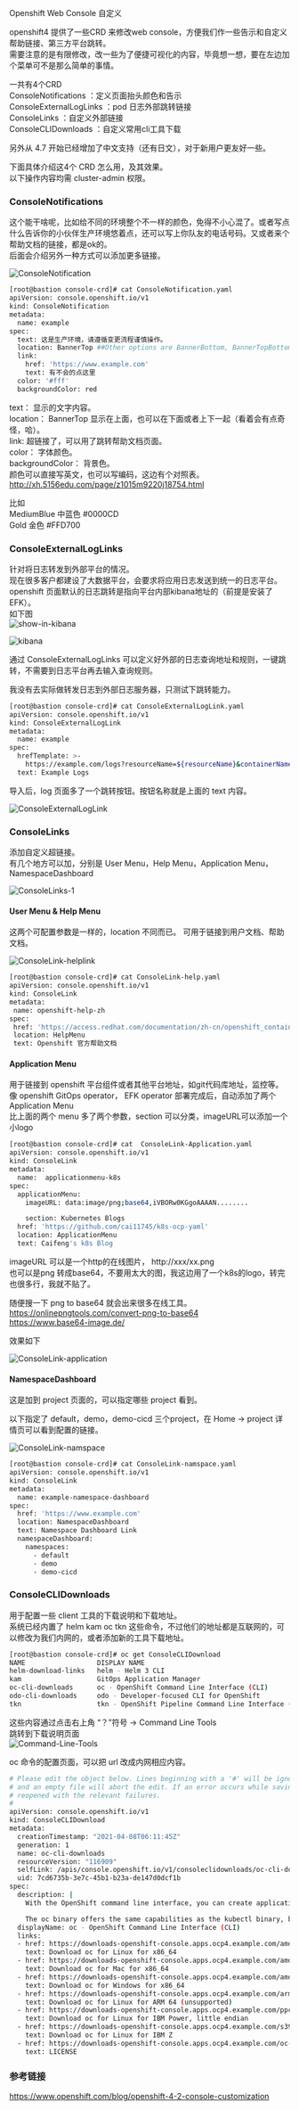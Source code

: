 Openshift Web Console 自定义

openshift4 提供了一些CRD 来修改web console，方便我们作一些告示和自定义帮助链接、第三方平台跳转。  
需要注意的是有限修改，改一些为了便捷可视化的内容，毕竟想一想，要在左边加个菜单可不是那么简单的事情。

一共有4个CRD  
ConsoleNotifications       ：定义页面抬头颜色和告示  
ConsoleExternalLogLinks    ：pod 日志外部跳转链接  
ConsoleLinks               ：自定义外部链接  
ConsoleCLIDownloads        ：自定义常用cli工具下载  

另外从 4.7 开始已经增加了中文支持（还有日文），对于新用户更友好一些。

下面具体介绍这4个 CRD 怎么用，及其效果。  
以下操作内容均需 cluster-admin 权限。  

### ConsoleNotifications

这个能干啥呢，比如给不同的环境整个不一样的颜色，免得不小心混了。或者写点什么告诉你的小伙伴生产环境悠着点，还可以写上你队友的电话号码。又或者来个帮助文档的链接，都是ok的。  
后面会介绍另外一种方式可以添加更多链接。

![ConsoleNotification](../images/cluster-install-and-managerment/ConsoleNotification.png)

```bash
[root@bastion console-crd]# cat ConsoleNotification.yaml 
apiVersion: console.openshift.io/v1
kind: ConsoleNotification
metadata:
  name: example
spec:
  text: 这是生产环境，请遵循变更流程谨慎操作。
  location: BannerTop ##Other options are BannerBottom, BannerTopBottom
  link:
    href: 'https://www.example.com'
    text: 有不会的点这里
  color: '#fff'
  backgroundColor: red

```

text： 显示的文字内容。  
location： BannerTop 显示在上面，也可以在下面或者上下一起（看着会有点奇怪，哈）。  
link: 超链接了，可以用了跳转帮助文档页面。  
color： 字体颜色。  
backgroundColor： 背景色。  
颜色可以直接写英文，也可以写编码，这边有个对照表。  
http://xh.5156edu.com/page/z1015m9220j18754.html

比如   
MediumBlue	中蓝色	#0000CD  
Gold	金色	#FFD700

### ConsoleExternalLogLinks
针对将日志转发到外部平台的情况。  
现在很多客户都建设了大数据平台，会要求将应用日志发送到统一的日志平台。  
openshift 页面默认的日志跳转是指向平台内部kibana地址的（前提是安装了EFK）。  
如下图  
![show-in-kibana](../images/cluster-install-and-managerment/show-in-kibana.png)

![kibana](../images/cluster-install-and-managerment/kibana.png)

通过 ConsoleExternalLogLinks 可以定义好外部的日志查询地址和规则，一键跳转，不需要到日志平台再去输入查询规则。  

我没有去实际做转发日志到外部日志服务器，只测试下跳转能力。
```bash
[root@bastion console-crd]# cat ConsoleExternalLogLink.yaml 
apiVersion: console.openshift.io/v1
kind: ConsoleExternalLogLink
metadata:
  name: example
spec:
  hrefTemplate: >-
    https://example.com/logs?resourceName=${resourceName}&containerName=${containerName}&resourceNamespace=${resourceNamespace}&podLabels=${podLabels}
  text: Example Logs

```

导入后，log 页面多了一个跳转按钮。按钮名称就是上面的 text 内容。

![ConsoleExternalLogLink](../images/cluster-install-and-managerment/ConsoleExternalLogLink.png)

### ConsoleLinks

添加自定义超链接。  
有几个地方可以加，分别是 User Menu，Help Menu，Application Menu，NamespaceDashboard

![ConsoleLinks-1](../images/cluster-install-and-managerment/ConsoleLinks-1.png)

#### User Menu & Help Menu

这两个可配置参数是一样的，location 不同而已。 可用于链接到用户文档、帮助文档。

![ConsoleLink-helplink](../images/cluster-install-and-managerment/ConsoleLink-helplink.png)

```bash
[root@bastion console-crd]# cat ConsoleLink-help.yaml 
apiVersion: console.openshift.io/v1
kind: ConsoleLink
metadata:
 name: openshift-help-zh
spec:
 href: 'https://access.redhat.com/documentation/zh-cn/openshift_container_platform/4.7/'
 location: HelpMenu
 text: Openshift 官方帮助文档

 ```

#### Application Menu
用于链接到 openshift 平台组件或者其他平台地址，如git代码库地址，监控等。  
像 openshift GitOps operator， EFK operator 部署完成后，自动添加了两个 Application Menu  
比上面的两个 menu 多了两个参数，section 可以分类，imageURL可以添加一个小logo  

```bash
[root@bastion console-crd]# cat  ConsoleLink-Application.yaml
apiVersion: console.openshift.io/v1
kind: ConsoleLink
metadata:
  name:  applicationmenu-k8s
spec:
  applicationMenu:
    imageURL: data:image/png;base64,iVBORw0KGgoAAAAN........

    section: Kubernetes Blogs
  href: 'https://github.com/cai11745/k8s-ocp-yaml'
  location: ApplicationMenu
  text: Caifeng's k8s Blog
```

imageURL 可以是一个http的在线图片， http://xxx/xx.png  
也可以是png 转成base64，不要用太大的图，我这边用了一个k8s的logo，转完也很多行，我就不贴了。  

随便搜一下 png to base64 就会出来很多在线工具。  
https://onlinepngtools.com/convert-png-to-base64  
https://www.base64-image.de/

效果如下

![ConsoleLink-application](../images/cluster-install-and-managerment/ConsoleLink-application.png)

#### NamespaceDashboard

这是加到 project 页面的，可以指定哪些 project 看到。 

以下指定了 default，demo，demo-cicd 三个project，在 Home -> project 详情页可以看到配置的链接。

![ConsoleLink-namspace](../images/cluster-install-and-managerment/ConsoleLink-namspace.png)

```bash
[root@bastion console-crd]# cat ConsoleLink-namspace.yaml 
apiVersion: console.openshift.io/v1
kind: ConsoleLink
metadata:
  name: example-namespace-dashboard
spec:
  href: 'https://www.example.com'
  location: NamespaceDashboard
  text: Namespace Dashboard Link
  namespaceDashboard:
    namespaces:
      - default
      - demo
      - demo-cicd
```

### ConsoleCLIDownloads
用于配置一些 client 工具的下载说明和下载地址。  
系统已经内置了 helm kam oc tkn 这些命令，不过他们的地址都是互联网的，可以修改为我们内网的，或者添加新的工具下载地址。

```bash
[root@bastion console-crd]# oc get ConsoleCLIDownload
NAME                  DISPLAY NAME                                            AGE
helm-download-links   helm - Helm 3 CLI                                       2021-04-08T04:25:11Z
kam                   GitOps Application Manager                              2021-05-10T02:40:34Z
oc-cli-downloads      oc - OpenShift Command Line Interface (CLI)             2021-04-08T06:11:45Z
odo-cli-downloads     odo - Developer-focused CLI for OpenShift               2021-04-08T06:11:45Z
tkn                   tkn - OpenShift Pipeline Command Line Interface (CLI)   2021-04-12T05:31:54Z
```

这些内容通过点击右上角 “？”符号 -> Command Line Tools  
跳转到下载说明页面  
![Command-Line-Tools](../images/cluster-install-and-managerment/Command-Line-Tools.png)

oc 命令的配置页面，可以把 url 改成内网相应内容。

```bash
# Please edit the object below. Lines beginning with a '#' will be ignored,
# and an empty file will abort the edit. If an error occurs while saving this file will be
# reopened with the relevant failures.
#
apiVersion: console.openshift.io/v1
kind: ConsoleCLIDownload
metadata:
  creationTimestamp: "2021-04-08T06:11:45Z"
  generation: 1
  name: oc-cli-downloads
  resourceVersion: "116909"
  selfLink: /apis/console.openshift.io/v1/consoleclidownloads/oc-cli-downloads
  uid: 7cd6735b-3e7c-45b1-b23a-de147d0dcf1b
spec:
  description: |
    With the OpenShift command line interface, you can create applications and manage OpenShift projects from a terminal.

    The oc binary offers the same capabilities as the kubectl binary, but it is further extended to natively support OpenShift Container Platform features.
  displayName: oc - OpenShift Command Line Interface (CLI)
  links:
  - href: https://downloads-openshift-console.apps.ocp4.example.com/amd64/linux/oc.tar
    text: Download oc for Linux for x86_64
  - href: https://downloads-openshift-console.apps.ocp4.example.com/amd64/mac/oc.zip
    text: Download oc for Mac for x86_64
  - href: https://downloads-openshift-console.apps.ocp4.example.com/amd64/windows/oc.zip
    text: Download oc for Windows for x86_64
  - href: https://downloads-openshift-console.apps.ocp4.example.com/arm64/linux/oc.tar
    text: Download oc for Linux for ARM 64 (unsupported)
  - href: https://downloads-openshift-console.apps.ocp4.example.com/ppc64le/linux/oc.tar
    text: Download oc for Linux for IBM Power, little endian
  - href: https://downloads-openshift-console.apps.ocp4.example.com/s390x/linux/oc.tar
    text: Download oc for Linux for IBM Z
  - href: https://downloads-openshift-console.apps.ocp4.example.com/oc-license
    text: LICENSE
```

### 参考链接

https://www.openshift.com/blog/openshift-4-2-console-customization
